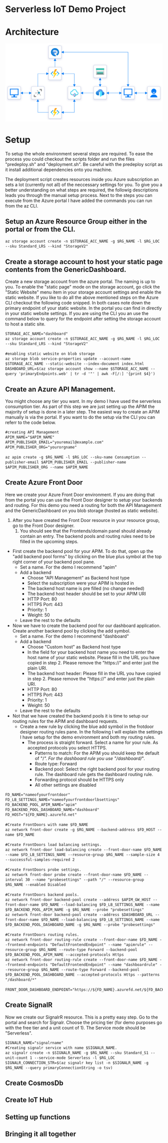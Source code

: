 # Serverless IoT Demo Project

# Architecture
![serverless-iot-architecture](/assets/serverless-iot-architecture.png)

# Setup
To setup the whole environment several steps are required. To ease the process you could checkout the scripts folder and run the files "predeploy.sh" and "deployment.sh". Be careful with the predeploy script as it install additional dependencies onto you machine.

The deployment script creates resources inside you Azure subscription an sets a lot (currently not all) of the neccessary settings for you. To give you a better understanding on what steps are required, the followig descriptions leads you through the manual setup process. Next to the steps you can execute from the Azure portal I have added the commands you can run from the az CLI.

## Setup an Azure Resource Group either in the portal or from the CLI.

```
az storage account create -n $STORAGE_ACC_NAME -g $RG_NAME -l $RG_LOC --sku Standard_LRS --kind "StorageV2"
```

## Create a storage account to host your static page contents from the GenericDashboard. 
Create a new storage account from the azure portal. The naming is up to you. To enable the "static page" mode on the storage account, go click the "Static Website" menu item in your storage account settings and enable the static website. If you like to do all the above mentioned steps on the Azure CLI checkout the following code snipped. In both cases note down the primary endpoint of your static website. In the portal you can find in directly in your static website settings. If you are using the CLI you an use the command below to query for the endpoint after setting the storage account to host a static site.

```
STORAGE_ACC_NAME="dashboard"
az storage account create -n $STORAGE_ACC_NAME -g $RG_NAME -l $RG_LOC --sku Standard_LRS --kind "StorageV2"

#enabling static website on blob storage
az storage blob service-properties update --account-name $STORAGE_ACC_NAME --static-website --index-document index.html
DASHBOARD_URL=$(az storage account show --name $STORAGE_ACC_NAME --query 'primaryEndpoints.web' | tr -d '"' | awk -F[/:] '{print $4}')
```

## Create an Azure API Management. 
You might choose any tier you want. In my demo I have used the serverless consumption tier. As part of this step we are just setting up the APIM the majority of setup is done in a later step. The easiest way to create an APIM manually is via the portal. If you want to do the setup via the CLI you can referr to the code below.

```
#creating API Management
APIM_NAME="$APIM_NAME"
APIM_PUBLISHER_EMAIL="youremail@example.com"
APIM_PUBLISHER_ORG="yourorgname"

az apim create -g $RG_NAME -l $RG_LOC --sku-name Consumption --publisher-email $APIM_PUBLISHER_EMAIL --publisher-name $APIM_PUBLISHER_ORG --name $APIM_NAME
```

## Create Azure Front Door
Here we create your Azure Front Door environment. If you are doing that from the portal you can use the Front Door designer to setup your backends and routing. For this demo you need a routing for both the API Management and the GenericDashboard on you blob storage (hosted as static website).

1. After you have created the Front Door resource in your resource group, go to the Front Door designer.
    1. You should see that the Frontends/domain panel should already contain an entry. The backend pools and routing rules need to be filled in the upcoming steps.
  * First create the backend pool for your APIM. To do that, open up the "add backend pool forms" by clicking on the blue plus symbol at the top right corner of your backend pool pane.
    * Set a name. For the demo I recommend "apim"
    * Add a backend
      * Choose "API Management" as Backend host type
      * Select the subscription were your APIM is hosted in
      * The backend host name is pre filled (no change needed)
      * The backend host header should be set to your APIM URI
      * HTTP Port: 80
      * HTTPS Port: 443
      * Priority: 1
      * Weight: 50
    * Leave the rest to the defaults
  * Now we have to create the backend pool for our dashboard application. Create another backend pool by clicking the add symbol.
    * Set a name. For the demo I recommend "dashboard"
    * Add a backend
      * Choose "Custom host" as Backend host type
      * In the field for your backend host name you need to enter the host name of your static website. Please fill in the URL you have copied in step 2. Please remove the "https://" and enter just the plain URI.
      * The backend host header: Please fill in the URL you have copied in step 2. Please remove the "https://" and enter just the plain URI.
      * HTTP Port: 80
      * HTTPS Port: 443
      * Priority: 1
      * Weight: 50
    * Leave the rest to the defaults
  * Not that we have created the backend pools it is time to setup our routing rules for the APIM and dashboard requests.
    * Create a new rule by clicking the blue add symbol in the frotdoor designer routing rules pane. In the following I will explain the settings I have setup for the demo environment and both my routing rules.
      * The process is straight forward. Select a name for your rule. As accepted protocols you select HTTPS.
        * Patterns to match: For the APIM you should keep the default of "/*". For the dashboard rule you use "/dashboard/*".
        * Route type: Forward
        * Backend pool: Select the right backend pool for your routing rule. The dashboard rule gets the dashboard routing rule.
        * Forwarding protocol should be HTTPS only
        * All other settings are disabled
```
FD_NAME="nameofyourfrontdoor"
FD_LB_SETTINGS_NAME="nameofyourfrontdoorlbsettings"
FD_BACKEND_POOL_APIM_NAME="apim"
FD_BACKEND_POOL_DASHBOARD_NAME="dashboard"
FD_HOST="${FD_NAME}.azurefd.net"

#Create FrontDoors with name $FD_NAME
az network front-door create -g $RG_NAME --backend-address $FD_HOST --name $FD_NAME

#Create FrontDoors load balancing settings.
az network front-door load-balancing create --front-door-name $FD_NAME --name $FD_LB_SETTINGS_NAME --resource-group $RG_NAME --sample-size 4 --successful-samples-required 2

#Create FrontDoors probe settings.
az network front-door probe create --front-door-name $FD_NAME --interval 30 --name "probesettings" --path "/" --resource-group $RG_NAME --enabled Disabled

#Create FrontDoors backend pools.
az network front-door backend-pool create --address $APIM_GW_HOST --front-door-name $FD_NAME --load-balancing $FD_LB_SETTINGS_NAME --name $FD_BACKEND_POOL_APIM_NAME -g $RG_NAME --probe "probesettings" 
az network front-door backend-pool create --address $DASHBOARD_URL --front-door-name $FD_NAME --load-balancing $FD_LB_SETTINGS_NAME --name $FD_BACKEND_POOL_DASHBOARD_NAME -g $RG_NAME --probe "probesettings"

#Create FrontDoors routing rules.
az network front-door routing-rule create --front-door-name $FD_NAME --frontend-endpoints "DefaultFrontendEndpoint" --name "apimrule" --resource-group $RG_NAME --route-type Forward --backend-pool $FD_BACKEND_POOL_APIM_NAME --accepted-protocols Https
az network front-door routing-rule create --front-door-name $FD_NAME --frontend-endpoints "DefaultFrontendEndpoint" --name "dashboardrule" --resource-group $RG_NAME --route-type Forward --backend-pool $FD_BACKEND_POOL_DASHBOARD_NAME --accepted-protocols Https --patterns "/dashboard/*"

FRONT_DOOR_DASHBOARD_ENDPOINT="https://${FD_NAME}.azurefd.net/${FD_BACKEND_POOL_DASHBOARD_NAME}/"
```

## Create SignalR
Now we create our SignalrR resource. This is a pretty easy step. Go to the portal and search for Signalr. Choose the pricing tier (for demo purposes go with the free tier and a unit count of 1). The Service mode should be "Serverless". 

```
SIGNALR_NAME="signalrname"
#Creating signalr service with name $SIGNALR_NAME.
az signalr create -n $SIGNALR_NAME -g $RG_NAME --sku Standard_S1 --unit-count 1 --service-mode Serverless -l $RG_LOC
SIGNALR_CONNECTION_STR=$(az signalr key list -n $SIGNALR_NAME -g $RG_NAME --query primaryConnectionString -o tsv)
```

## Create CosmosDb

## Create IoT Hub

## Setting up functions

## Bringing it all together
